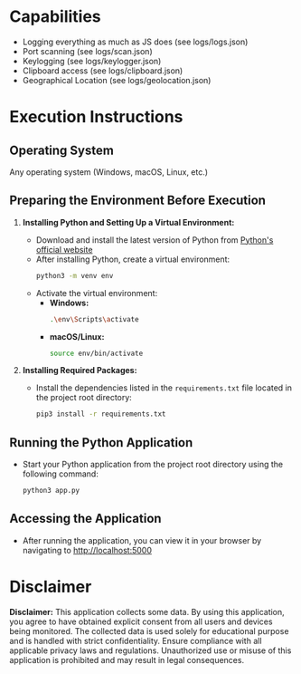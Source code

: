 # Capabilities
   - Logging everything as much as JS does (see logs/logs.json)
   - Port scanning (see logs/scan.json)
   - Keylogging (see logs/keylogger.json)
   - Clipboard access (see logs/clipboard.json)
   - Geographical Location (see logs/geolocation.json)


# Execution Instructions

## Operating System
Any operating system (Windows, macOS, Linux, etc.)

## Preparing the Environment Before Execution


1. **Installing Python and Setting Up a Virtual Environment:**
   - Download and install the latest version of Python from [Python's official website](https://www.python.org/downloads/)
   - After installing Python, create a virtual environment:
     ```bash
     python3 -m venv env
     ```
   - Activate the virtual environment:
     - **Windows:**
       ```bash
       .\env\Scripts\activate
       ```
     - **macOS/Linux:**
       ```bash
       source env/bin/activate
       ```

2. **Installing Required Packages:**
   - Install the dependencies listed in the `requirements.txt` file located in the project root directory:
     ```bash
     pip3 install -r requirements.txt
     ```

## Running the Python Application
   - Start your Python application from the project root directory using the following command:
     ```bash
     python3 app.py
     ```

## Accessing the Application
- After running the application, you can view it in your browser by navigating to [http://localhost:5000](http://localhost:5000)


# Disclaimer
**Disclaimer:** This application collects some data. By using this application, you agree to have obtained explicit consent from all users and devices being monitored. The collected data is used solely for educational purpose and is handled with strict confidentiality. Ensure compliance with all applicable privacy laws and regulations. Unauthorized use or misuse of this application is prohibited and may result in legal consequences.
